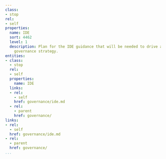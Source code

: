 ```yaml
---
class:
- stop
rel:
- self
properties:
  name: IDE
  sort: 4462
  level: 1
  description: Plan for the IDE guidance that will be needed to drive a wider service
    governance strategy.
entities:
- class:
  - stop
  rel:
  - self
  properties:
    name: IDE
  links:
  - rel:
    - self
    href: governance/ide.md
  - rel:
    - parent
    href: governance/
links:
- rel:
  - self
  href: governance/ide.md
- rel:
  - parent
  href: governance/
...
```

